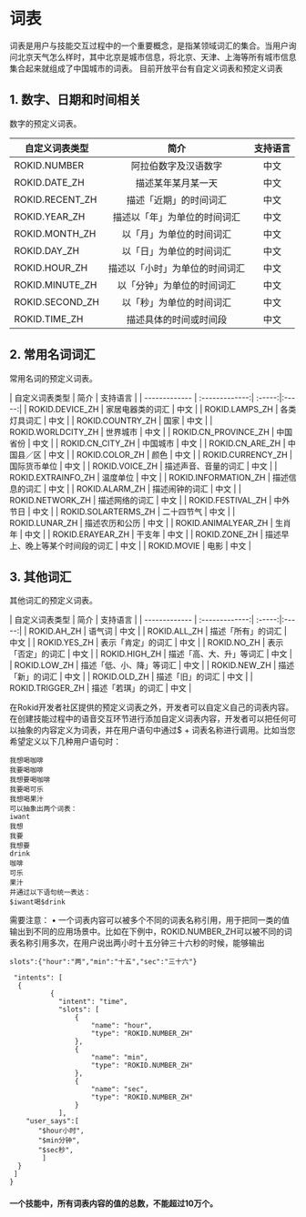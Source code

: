 
# 词表

词表是用户与技能交互过程中的一个重要概念，是指某领域词汇的集合。当用户询问北京天气怎么样时，其中北京是城市信息，将北京、天津、上海等所有城市信息集合起来就组成了中国城市的词表。
目前开放平台有自定义词表和预定义词表


## 1. 数字、日期和时间相关
数字的预定义词表。

| 自定义词表类型  | 简介           | 支持语言 |
| ------------- | :-------------:| :-----:|
| ROKID.NUMBER | 阿拉伯数字及汉语数字 |   中文 |
| ROKID.DATE_ZH | 描述某年某月某一天      |   中文 |
| ROKID.RECENT_ZH | 描述「近期」的时间词汇    |   中文 |
| ROKID.YEAR_ZH | 描述以「年」为单位的时间词汇 |  中文 |
| ROKID.MONTH_ZH | 以「月」为单位的时间词汇 |  中文 |
| ROKID.DAY_ZH | 以「日」为单位的时间词汇|   中文 |
| ROKID.HOUR_ZH | 描述以「小时」为单位的时间词汇 |  中文 |
| ROKID.MINUTE_ZH | 以「分钟」为单位的时间词汇  |   中文 |
| ROKID.SECOND_ZH | 以「秒」为单位的时间词汇    |   中文 |
| ROKID.TIME_ZH | 描述具体的时间或时间段    |   中文 |



## 2. 常用名词词汇
常用名词的预定义词表。

| 自定义词表类型  | 简介           | 支持语言 |
| ------------- | :-------------:| :-----:|:-----:|
| ROKID.DEVICE_ZH | 家居电器类的词汇  |   中文 |
| ROKID.LAMPS_ZH | 各类灯具词汇  |   中文 |
| ROKID.COUNTRY_ZH | 国家 |   中文 |
| ROKID.WORLDCITY_ZH | 世界城市 |   中文 |
| ROKID.CN_PROVINCE_ZH | 中国省份 |   中文 |
| ROKID.CN_CITY_ZH | 中国城市 |   中文 |
| ROKID.CN_ARE_ZH | 中国县／区 |   中文 |
| ROKID.COLOR_ZH | 颜色 |   中文 |
| ROKID.CURRENCY_ZH | 国际货币单位 |   中文 |
| ROKID.VOICE_ZH | 描述声音、音量的词汇 |   中文 |
| ROKID.EXTRAINFO_ZH | 温度单位 |   中文 |
| ROKID.INFORMATION_ZH | 描述信息的词汇 |   中文 |
| ROKID.ALARM_ZH | 描述闹钟的词汇 |   中文 |
| ROKID.NETWORK_ZH | 描述网络的词汇  |   中文 |
| ROKID.FESTIVAL_ZH | 中外节日    |   中文 |
| ROKID.SOLARTERMS_ZH | 二十四节气    |   中文 |
| ROKID.LUNAR_ZH | 描述农历和公历      |   中文 |
| ROKID.ANIMALYEAR_ZH | 生肖年  |   中文 |
| ROKID.ERAYEAR_ZH | 干支年  |   中文 |
| ROKID.ZONE_ZH | 描述早上、晚上等某个时间段的词汇   |   中文 |
| ROKID.MOVIE | 电影   |   中文 |




## 3. 其他词汇

其他词汇的预定义词表。

| 自定义词表类型  | 简介           | 支持语言 |
| ------------- | :-------------:| :-----:|:-----:|
| ROKID.AH_ZH | 语气词  |   中文 |
| ROKID.ALL_ZH | 描述「所有」的词汇  |   中文 |
| ROKID.YES_ZH | 表示「肯定」的词汇  |   中文 |
| ROKID.NO_ZH | 表示「否定」的词汇  |   中文 |
| ROKID.HIGH_ZH | 描述「高、大、升」等词汇  |   中文 |
| ROKID.LOW_ZH | 描述「低、小、降」等词汇  |   中文 |
| ROKID.NEW_ZH | 描述「新」的词汇  |   中文 |
| ROKID.OLD_ZH | 描述「旧」的词汇  |   中文 |
| ROKID.TRIGGER_ZH | 描述「若琪」的词汇  |   中文 |

在Rokid开发者社区提供的预定义词表之外，开发者可以自定义自己的词表内容。在创建技能过程中的语音交互环节进行添加自定义词表内容，开发者可以把任何可以抽象的内容定义为词表，并在用户语句中通过$ + 词表名称进行调用。比如当您希望定义以下几种用户语句时：
```
我想喝咖啡
我要喝咖啡
我想要喝咖啡
我要喝可乐
我想喝果汁
可以抽象出两个词表：
iwant
我想
我要
我想要
drink
咖啡
可乐
果汁
并通过以下语句统一表达：
$iwant喝$drink
```
需要注意：
•	一个词表内容可以被多个不同的词表名称引用，用于把同一类的值输出到不同的应用场景中。比如在下例中，ROKID.NUMBER_ZH可以被不同的词表名称引用多次，在用户说出两小时十五分钟三十六秒的时候，能够输出
```
slots":{"hour":"两","min":"十五","sec":"三十六"}

 "intents": [
  {
          {
            "intent": "time",
            "slots": [
                {
                    "name": "hour",
                    "type": "ROKID.NUMBER_ZH"
                },
                {
                    "name": "min",
                    "type": "ROKID.NUMBER_ZH"
                },
                {
                    "name": "sec",
                    "type": "ROKID.NUMBER_ZH"
                }
            ], 
    "user_says":[
       "$hour小时",
       "$min分钟",
       "$sec秒",
        ]
  }
 ]
}
```
#### **一个技能中，所有词表内容的值的总数，不能超过10万个**。







